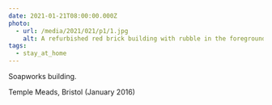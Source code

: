 ```yaml
---
date: 2021-01-21T08:00:00.000Z
photo:
  - url: /media/2021/021/p1/1.jpg
    alt: A refurbished red brick building with rubble in the foreground.
tags:
  - stay_at_home
---
```


Soapworks building.

Temple Meads, Bristol (January 2016)
